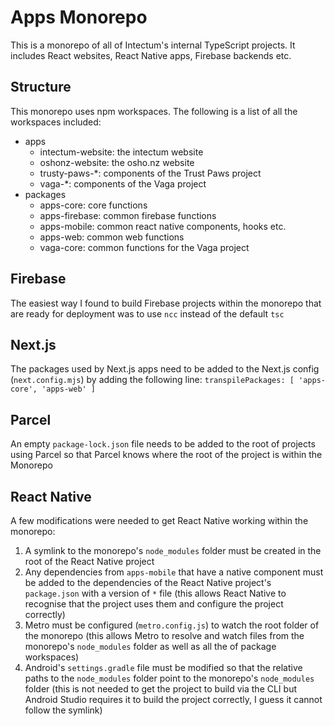 # Apps Monorepo

This is a monorepo of all of Intectum's internal TypeScript projects. It includes React websites, React Native apps, Firebase backends etc.

## Structure

This monorepo uses npm workspaces. The following is a list of all the workspaces included:

- apps
  - intectum-website: the intectum website
  - oshonz-website: the osho.nz website
  - trusty-paws-*: components of the Trust Paws project
  - vaga-*: components of the Vaga project
- packages
  - apps-core: core functions
  - apps-firebase: common firebase functions
  - apps-mobile: common react native components, hooks etc.
  - apps-web: common web functions
  - vaga-core: common functions for the Vaga project

## Firebase

The easiest way I found to build Firebase projects within the monorepo that are ready for deployment was to use `ncc` instead of the default `tsc`

## Next.js

The packages used by Next.js apps need to be added to the Next.js config (`next.config.mjs`) by adding the following line: `transpilePackages: [ 'apps-core', 'apps-web' ]`

## Parcel

An empty `package-lock.json` file needs to be added to the root of projects using Parcel so that Parcel knows where the root of the project is within the Monorepo

## React Native

A few modifications were needed to get React Native working within the monorepo:

1. A symlink to the monorepo's `node_modules` folder must be created in the root of the React Native project
2. Any dependencies from `apps-mobile` that have a native component must be added to the dependencies of the React Native project's `package.json` with a version of `*` file (this allows React Native to recognise that the project uses them and configure the project correctly)
3. Metro must be configured (`metro.config.js`) to watch the root folder of the monorepo (this allows Metro to resolve and watch files from the monorepo's `node_modules` folder as well as all the of package workspaces)
4. Android's `settings.gradle` file must be modified so that the relative paths to the `node_modules` folder point to the monorepo's `node_modules` folder (this is not needed to get the project to build via the CLI but Android Studio requires it to build the project correctly, I guess it cannot follow the symlink)
